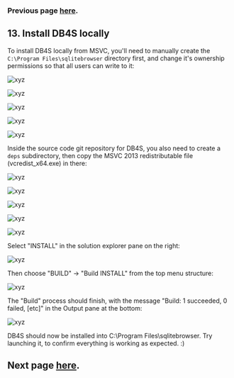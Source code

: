 ### Previous page [here](https://github.com/sqlitebrowser/sqlitebrowser/wiki/Win64-setup-—-Step-12-—-Compile-DB4S-using-MSVC).

## 13. Install DB4S locally

To install DB4S locally from MSVC, you'll need to manually create the `C:\Program Files\sqlitebrowser` directory first, and change it's ownership permissions so that all users can write to it:

![xyz](https://github.com/sqlitebrowser/db4s-screenshots/raw/master/wiki/13-install_db4s/090.png)

![xyz](https://github.com/sqlitebrowser/db4s-screenshots/raw/master/wiki/13-install_db4s/091.png)

![xyz](https://github.com/sqlitebrowser/db4s-screenshots/raw/master/wiki/13-install_db4s/092.png)

![xyz](https://github.com/sqlitebrowser/db4s-screenshots/raw/master/wiki/13-install_db4s/093.png)

![xyz](https://github.com/sqlitebrowser/db4s-screenshots/raw/master/wiki/13-install_db4s/094.png)

Inside the source code git repository for DB4S, you also need to create a `deps` subdirectory,
then copy the MSVC 2013 redistributable file (vcredist_x64.exe) in there:

![xyz](https://github.com/sqlitebrowser/db4s-screenshots/raw/master/wiki/13-install_db4s/095.png)

![xyz](https://github.com/sqlitebrowser/db4s-screenshots/raw/master/wiki/13-install_db4s/096.png)

![xyz](https://github.com/sqlitebrowser/db4s-screenshots/raw/master/wiki/13-install_db4s/097.png)

![xyz](https://github.com/sqlitebrowser/db4s-screenshots/raw/master/wiki/13-install_db4s/098.png)

![xyz](https://github.com/sqlitebrowser/db4s-screenshots/raw/master/wiki/13-install_db4s/099.png)

Select "INSTALL" in the solution explorer pane on the right:

![xyz](https://github.com/sqlitebrowser/db4s-screenshots/raw/master/wiki/13-install_db4s/089.png)

Then choose "BUILD" → "Build INSTALL" from the top menu structure:

![xyz](https://github.com/sqlitebrowser/db4s-screenshots/raw/master/wiki/13-install_db4s/112.png)

The "Build" process should finish, with the message "Build: 1 succeeded, 0 failed, [etc]" in the Output pane at the bottom:

![xyz](https://github.com/sqlitebrowser/db4s-screenshots/raw/master/wiki/13-install_db4s/100.png)

DB4S should now be installed into C:\Program Files\sqlitebrowser.  Try launching it, to confirm everything is working as expected. :)

## Next page [here](https://github.com/sqlitebrowser/sqlitebrowser/wiki/Win64-setup-—-Step-14-—-Create-DB4S-package).